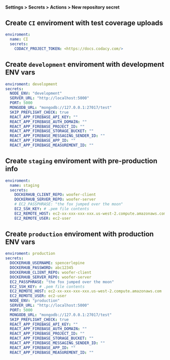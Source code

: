 #### Settings > Secrets > Actions > New repository secret

## Create `CI` enviroment with test coverage uploads

```yml
enviroment:
  name: CI
  secrets:
    CODACY_PROJECT_TOKEN: <https://docs.codacy.com/>
```

## Create `development` enviroment with development ENV vars

```yml
enviroment: development
secrets:
  NODE_ENV: "development"
  SERVER_URL: "http://localhost:5000"
  PORT: 5000
  MONGODB_URL: "mongodb://127.0.0.1:27017/test"
  SKIP_PREFLIGHT_CHECK: true
  REACT_APP_FIREBASE_API_KEY: ""
  REACT_APP_FIREBASE_AUTH_DOMAIN: ""
  REACT_APP_FIREBASE_PROJECT_ID: ""
  REACT_APP_FIREBASE_STORAGE_BUCKET: ""
  REACT_APP_FIREBASE_MESSAGING_SENDER_ID: ""
  REACT_APP_FIREBASE_APP_ID: ""
  REACT_APP_FIREBASE_MEASUREMENT_ID: ""
```

## Create `staging` enviroment with pre-production info

```yml
enviroment:
  name: staging
  secrets:
    DOCKERHUB_CLIENT_REPO: woofer-client
    DOCKERHUB_SERVER_REPO: woofer-server
    # EC2_PASSPHRASE: "the fox jumped over the moon"
    EC2_SSH_KEY: # .pem file contents
    EC2_REMOTE_HOST: ec2-xx-xxx-xxx-xxx.us-west-2.compute.amazonaws.com
    EC2_REMOTE_USER: ec2-user
```

## Create `production` enviroment with production ENV vars

```yml
enviroment: production
secrets:
  DOCKERHUB_USERNAME: spencerlepine
  DOCKERHUB_PASSWORD: abc12345
  DOCKERHUB_CLIENT_REPO: woofer-client
  DOCKERHUB_SERVER_REPO: woofer-server
  EC2_PASSPHRASE: "the fox jumped over the moon"
  EC2_SSH_KEY: # .pem file contents
  EC2_REMOTE_HOST: ec2-xx-xxx-xxx-xxx.us-west-2.compute.amazonaws.com
  EC2_REMOTE_USER: ec2-user
  NODE_ENV: "production"
  SERVER_URL: "http://localhost:5000"
  PORT: 5000
  MONGODB_URL: "mongodb://127.0.0.1:27017/test"
  SKIP_PREFLIGHT_CHECK: true
  REACT_APP_FIREBASE_API_KEY: ""
  REACT_APP_FIREBASE_AUTH_DOMAIN: ""
  REACT_APP_FIREBASE_PROJECT_ID: ""
  REACT_APP_FIREBASE_STORAGE_BUCKET: ""
  REACT_APP_FIREBASE_MESSAGING_SENDER_ID: ""
  REACT_APP_FIREBASE_APP_ID: ""
  REACT_APP_FIREBASE_MEASUREMENT_ID: ""
```

